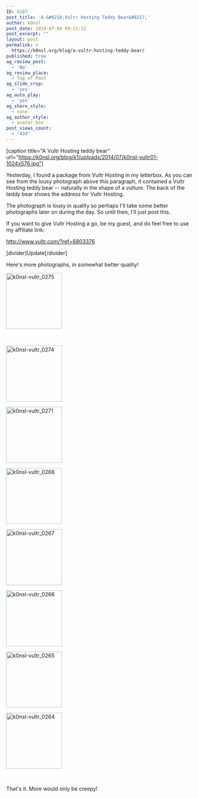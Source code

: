 ```yaml
---
ID: 6187
post_title: 'A &#8216;Vultr Hosting Teddy Bear&#8217;'
author: k0nsl
post_date: 2014-07-04 09:11:12
post_excerpt: ""
layout: post
permalink: >
  https://k0nsl.org/blog/a-vultr-hosting-teddy-bear/
published: true
ag_review_post:
  - 'No'
ag_review_place:
  - Top of Post
ag_slide_crop:
  - 'yes'
ag_auto_play:
  - 'yes'
ag_share_style:
  - none
ag_author_style:
  - avatar_box
post_views_count:
  - "434"
---
```

[caption title="A Vultr Hosting teddy bear" url="https://k0nsl.org/blog/k1/uploads/2014/07/k0nsl-vultr01-1024x576.jpg"]

Yesterday, I found a package from Vultr Hosting in my letterbox. As you can see from the lousy photograph above this paragraph, it contained a Vultr Hosting teddy bear -- naturally in the shape of a vulture. The back of the teddy bear shows the address for Vultr Hosting.

The photograph is lousy in quality so perhaps I'll take some better photographs later on during the day. So until then, I'll just post this.

If you want to give Vultr Hosting a go, be my guest, and do feel free to use my affiliate link:

<a title="Vultr Hosting" href="http://www.vultr.com/?ref=6803376" target="_blank">http://www.vultr.com/?ref=6803376</a>

[divider]Update[/divider]

Here's more photographs, in somewhat better quality!

<a href="https://k0nsl.org/blog/k1/uploads/2014/07/k0nsl-vultr_0275.jpg"><img class="alignnone size-thumbnail wp-image-6221" src="https://k0nsl.org/blog/k1/uploads/2014/07/k0nsl-vultr_0275-150x150.jpg" alt="k0nsl-vultr_0275" width="150" height="150" /></a>

&nbsp;

<a href="https://k0nsl.org/blog/k1/uploads/2014/07/k0nsl-vultr_0274.jpg"><img class="alignnone size-thumbnail wp-image-6220" src="https://k0nsl.org/blog/k1/uploads/2014/07/k0nsl-vultr_0274-150x150.jpg" alt="k0nsl-vultr_0274" width="150" height="150" /></a>

<a href="https://k0nsl.org/blog/k1/uploads/2014/07/k0nsl-vultr_0271.jpg"><img class="alignnone size-thumbnail wp-image-6217" src="https://k0nsl.org/blog/k1/uploads/2014/07/k0nsl-vultr_0271-150x150.jpg" alt="k0nsl-vultr_0271" width="150" height="150" /></a>

<a href="https://k0nsl.org/blog/k1/uploads/2014/07/k0nsl-vultr_0268.jpg"><img class="alignnone size-thumbnail wp-image-6216" src="https://k0nsl.org/blog/k1/uploads/2014/07/k0nsl-vultr_0268-150x150.jpg" alt="k0nsl-vultr_0268" width="150" height="150" /></a>

<a href="https://k0nsl.org/blog/k1/uploads/2014/07/k0nsl-vultr_0267.jpg"><img class="alignnone size-thumbnail wp-image-6215" src="https://k0nsl.org/blog/k1/uploads/2014/07/k0nsl-vultr_0267-150x150.jpg" alt="k0nsl-vultr_0267" width="150" height="150" /></a>

<a href="https://k0nsl.org/blog/k1/uploads/2014/07/k0nsl-vultr_0266.jpg"><img class="alignnone size-thumbnail wp-image-6214" src="https://k0nsl.org/blog/k1/uploads/2014/07/k0nsl-vultr_0266-150x150.jpg" alt="k0nsl-vultr_0266" width="150" height="150" /></a>

<a href="https://k0nsl.org/blog/k1/uploads/2014/07/k0nsl-vultr_0265.jpg"><img class="alignnone size-thumbnail wp-image-6213" src="https://k0nsl.org/blog/k1/uploads/2014/07/k0nsl-vultr_0265-150x150.jpg" alt="k0nsl-vultr_0265" width="150" height="150" /></a>

<a href="https://k0nsl.org/blog/k1/uploads/2014/07/k0nsl-vultr_0264.jpg"><img class="alignnone size-thumbnail wp-image-6212" src="https://k0nsl.org/blog/k1/uploads/2014/07/k0nsl-vultr_0264-150x150.jpg" alt="k0nsl-vultr_0264" width="150" height="150" /></a>

&nbsp;

That's it. More would only be creepy! <img class="wpml_ico" src="https://k0nsl.org/blog/k1/plugins/wp-monalisa/icons/icon_lol.gif" alt="" />